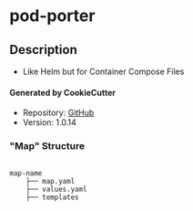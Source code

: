 # pod-porter

## Description
* Like Helm but for Container Compose Files

#### Generated by CookieCutter
* Repository: [GitHub](https://github.com/btr1975/cookiecutter-python-library)
* Version: 1.0.14


### "Map" Structure

```text

map-name
    ├── map.yaml
    ├── values.yaml
    ├── templates

```
